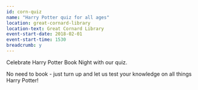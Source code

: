 ```yaml
---
id: corn-quiz
name: "Harry Potter quiz for all ages"
location: great-cornard-library
location-text: Great Cornard Library
event-start-date: 2018-02-01
event-start-time: 1530
breadcrumb: y
---
```


Celebrate Harry Potter Book Night with our quiz.

No need to book - just turn up and let us test your knowledge on all things Harry Potter!
